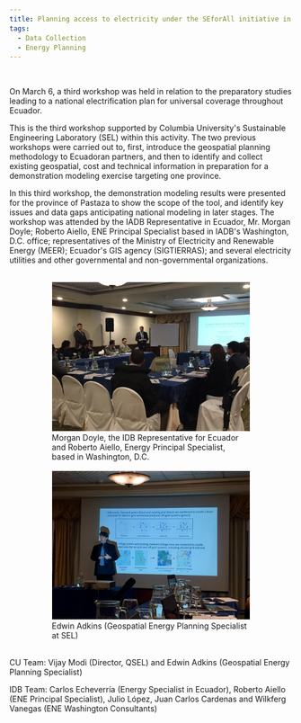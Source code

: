 ```yaml
---
title: Planning access to electricity under the SEforAll initiative in Ecuador
tags:
  - Data Collection
  - Energy Planning
---
```


<br>

<p>
On March 6, a third workshop was held in relation to the preparatory studies leading to a national electrification plan for universal coverage throughout Ecuador.
</p>

<p>
This is the third workshop supported by Columbia University's Sustainable Engineering Laboratory (SEL) within this activity.  The two previous workshops were carried out to, first, introduce the geospatial planning methodology to Ecuadoran partners, and then to identify and collect existing geospatial, cost and technical information in preparation for a demonstration modeling exercise targeting one province.
</p>

<p>
In this third workshop, the demonstration modeling results were presented for the province of Pastaza to show the scope of the tool, and identify key issues and data gaps anticipating national modeling in later stages. The workshop was attended by the IADB Representative in Ecuador, Mr. Morgan Doyle; Roberto Aiello, ENE Principal Specialist based in IADB's Washington, D.C. office; representatives of the Ministry of Electricity and Renewable Energy (MEER); Ecuador's GIS agency (SIGTIERRAS); and several electricity utilities and other governmental and non-governmental organizations.
</p>

<br>

<p style="width:70%;margin:0 auto;display:block">
	<img src="/assets/uploads/blog/2017/ecuador-workshop/tables.jpg" alt="workshop"/>
	Morgan Doyle, the IDB Representative for Ecuador and Roberto Aiello, Energy Principal Specialist, based in Washington, D.C.
</p>
<br>
<p style="width:70%;margin:0 auto;display:block">
	<img src="/assets/uploads/blog/2017/ecuador-workshop/presentation.jpg" alt="presentation"/>
	Edwin Adkins (Geospatial Energy Planning Specialist at SEL)
</p>

<br>

CU Team: Vijay Modi (Director, QSEL) and Edwin Adkins (Geospatial Energy Planning Specialist)

IDB Team: Carlos Echeverría (Energy Specialist in Ecuador), Roberto Aiello (ENE Principal Specialist), Julio López, Juan Carlos Cardenas and Wilkferg Vanegas (ENE Washington Consultants)